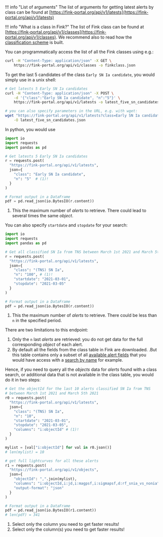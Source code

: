 !!! info "List of arguments"
    The list of arguments for getting latest alerts by class can be found at [https://fink-portal.org/api/v1/latests](https://fink-portal.org/api/v1/latests)

!!! info "What is a class in Fink?"
    The list of Fink class can be found at [https://fink-portal.org/api/v1/classes](https://fink-portal.org/api/v1/classes). We recommend also to read how the [classification scheme](/broker/classification) is built.

You can programmatically access the list of all the Fink classes using e.g.:

```bash
curl -H "Content-Type: application/json" -X GET \
    https://fink-portal.org/api/v1/classes -o finkclass.json
```

To get the last 5 candidates of the class `Early SN Ia candidate`, you would simply use in a unix shell:

```bash
# Get latests 5 Early SN Ia candidates
curl -H "Content-Type: application/json" -X POST \
    -d '{"class":"Early SN Ia candidate", "n":"5"}' \
    https://fink-portal.org/api/v1/latests -o latest_five_sn_candidates.json

# you can also specify parameters in the URL, e.g. with wget:
wget "https://fink-portal.org/api/v1/latests?class=Early SN Ia candidate&n=5&output-format=json" \
    -O latest_five_sn_candidates.json
```

In python, you would use

```python
import io
import requests
import pandas as pd

# Get latests 5 Early SN Ia candidates
r = requests.post(
  "https://fink-portal.org/api/v1/latests",
  json={
    "class": "Early SN Ia candidate",
    "n": "5"  # (1)!
  }
)

# Format output in a DataFrame
pdf = pd.read_json(io.BytesIO(r.content))
```

1. This the maximum number of _alerts_ to retrieve. There could lead to several times the same _object_.

You can also specify `startdate` and `stopdate` for your search:

```python
import io
import requests
import pandas as pd

# Get all classified SN Ia from TNS between March 1st 2021 and March 5th 2021
r = requests.post(
  "https://fink-portal.org/api/v1/latests",
  json={
    "class": "(TNS) SN Ia",
    "n": "100", # (1)!
    "startdate": "2021-03-01",
    "stopdate": "2021-03-05"
  }
)

# Format output in a DataFrame
pdf = pd.read_json(io.BytesIO(r.content))
```

1. This the maximum number of _alerts_ to retrieve. There could be less than `n` in the specified period.

There are two limitations to this endpoint:

1. Only the `n` last _alerts_ are retrieved: you do not get data for the full corresponding _object_ of each alert.
2. By default all the fields from the class table in Fink are downloaded. .But this table contains only a subset of all [available alert fields](https://fink-portal.org/api/v1/columns) that you would have access with a [search by name](objectid.md) for example.

Hence, if you need to query all the _objects_ data for _alerts_ found with a class search, or additional data that is not available in the class table, you would do it in two steps:

```python
# Get the objectId for the last 10 alerts classified SN Ia from TNS
# between March 1st 2021 and March 5th 2021
r0 = requests.post(
  "https://fink-portal.org/api/v1/latests",
  json={
    "class": "(TNS) SN Ia",
    "n": "10",
    "startdate": "2021-03-01",
    "stopdate": "2021-03-05",
    "columns": "i:objectId" # (1)!
  }
)

mylist = [val["i:objectId"] for val in r0.json()]
# len(mylist) = 10

# get full lightcurves for all these alerts
r1 = requests.post(
  "https://fink-portal.org/api/v1/objects",
  json={
    "objectId": ",".join(mylist),
    "columns": "i:objectId,i:jd,i:magpsf,i:sigmapsf,d:rf_snia_vs_nonia", # (2)!
    "output-format": "json"
  }
)

# Format output in a DataFrame
pdf = pd.read_json(io.BytesIO(r1.content))
# len(pdf) = 341
```

1. Select only the column you need to get faster results!
2. Select only the column(s) you need to get faster results!